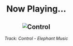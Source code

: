 <div align="center"> 
<h1>Now Playing...</h1>

![Control](https://i.scdn.co/image/ab67616d00001e02c361a411a4fae54f46617e92)
--
_<p>Track: Control - Elephant Music </p>_
</div>

